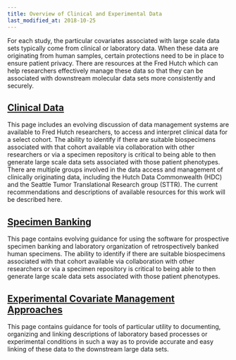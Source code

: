 ```yaml
---
title: Overview of Clinical and Experimental Data
last_modified_at: 2018-10-25
---
```

For each study, the particular covariates associated with large scale data sets typically come from clinical or laboratory data. When these data are originating from human samples, certain protections need to be in place to ensure patient privacy. There are resources at the Fred Hutch which can help researchers effectively manage these data so that they can be associated with downstream molecular data sets more consistently and securely.  

## [Clinical Data](/generation/clsp_clinicalCov/)
This page includes an evolving discussion of data management systems are available to Fred Hutch researchers, to access and interpret clinical data for a select cohort.  The ability to identify if there are suitable biospecimens associated with that cohort available via collaboration with other researchers or via a specimen repository is critical to being able to then generate large scale data sets associated with those patient phenotypes. There are multiple groups involved in the data access and management of clinically originating data, including the Hutch Data Commonwealth (HDC) and the Seattle Tumor Translational Research group (STTR).  The current recommendations and descriptions of available resources for this work will be described here.

## [Specimen Banking](/generation/clsp_specimenBanking/)
This page contains evolving guidance for using the software for prospective specimen banking and laboratory organization of retrospectively banked human specimens.  The ability to identify if there are suitable biospecimens associated with that cohort available via collaboration with other researchers or via a specimen repository is critical to being able to then generate large scale data sets associated with those patient phenotypes.

## [Experimental Covariate Management Approaches](/generation/clsp_labCov/)
This page contains guidance for tools of particular utility to documenting, organizing and linking descriptions of laboratory based processes or experimental conditions in such a way as to provide accurate and easy linking of these data to the downstream large data sets.  
